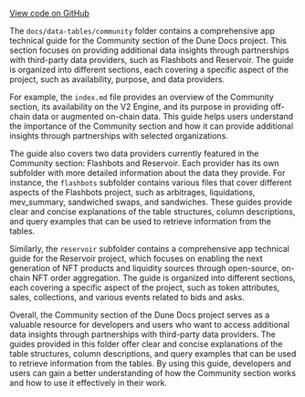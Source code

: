 [View code on GitHub](https://dune.com/docs/data-tables/community)

The `docs/data-tables/community` folder contains a comprehensive app technical guide for the Community section of the Dune Docs project. This section focuses on providing additional data insights through partnerships with third-party data providers, such as Flashbots and Reservoir. The guide is organized into different sections, each covering a specific aspect of the project, such as availability, purpose, and data providers.

For example, the `index.md` file provides an overview of the Community section, its availability on the V2 Engine, and its purpose in providing off-chain data or augmented on-chain data. This guide helps users understand the importance of the Community section and how it can provide additional insights through partnerships with selected organizations.

The guide also covers two data providers currently featured in the Community section: Flashbots and Reservoir. Each provider has its own subfolder with more detailed information about the data they provide. For instance, the `flashbots` subfolder contains various files that cover different aspects of the Flashbots project, such as arbitrages, liquidations, mev_summary, sandwiched swaps, and sandwiches. These guides provide clear and concise explanations of the table structures, column descriptions, and query examples that can be used to retrieve information from the tables.

Similarly, the `reservoir` subfolder contains a comprehensive app technical guide for the Reservoir project, which focuses on enabling the next generation of NFT products and liquidity sources through open-source, on-chain NFT order aggregation. The guide is organized into different sections, each covering a specific aspect of the project, such as token attributes, sales, collections, and various events related to bids and asks.

Overall, the Community section of the Dune Docs project serves as a valuable resource for developers and users who want to access additional data insights through partnerships with third-party data providers. The guides provided in this folder offer clear and concise explanations of the table structures, column descriptions, and query examples that can be used to retrieve information from the tables. By using this guide, developers and users can gain a better understanding of how the Community section works and how to use it effectively in their work.
